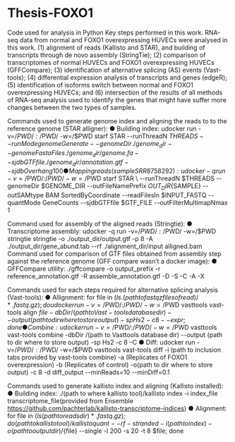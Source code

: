 # Thesis-FOXO1
Code used for analysis in Python
Key steps performed in this work. RNA-seq data from normal and FOXO1 overexpressing HUVECs were analysed in this work. (1) alignment of reads (Kallisto and STAR), and building of transcripts through de novo assembly (StringTie); (2) comparison of transcriptomes of normal HUVECs and FOXO1 overexpressing HUVECs (GFFCompare); (3) identification of alternative splicing (AS) events (Vast-tools); (4) differential expression analysis of transcripts and genes (edgeR); (5) identification of isoforms switch between normal and FOXO1 overexpressing HUVECs; and (6) intersection of the results of all methods of RNA-seq analysis used to identify the genes that might have suffer more changes between the two types of samples.

Commands used to generate genome index and aligning the reads to to the reference genome
(STAR alligner):
● Building index: udocker run -v=/$PWD/:/$PWD/ -w=/$PWD starf STAR --runThreadN $THREADS
--runMode genomeGenerate --genomeDir ./genome_dir --genomeFastaFiles
./genome_dir/genome.fa --sjdbGTFfile ./genome_dir/annotation.gtf --sjdbOverhang 100
● Mapping reads (sample SRR8758292): udocker -q run -v=/$PWD/:/$PWD/ -w=/$PWD starf STAR
\ --runThreadN $THREADS --genomeDir $GENOME_DIR --outFileNamePrefix
${OUT_DIR}${SAMPLE} --outSAMtype BAM SortedByCoordinate --readFilesIn
$INPUT_FASTQ --quantMode GeneCounts --sjdbGTFfile $GTF_FILE --outFilterMultimapNmax 1

Command used for assembly of the aligned reads (Stringtie):
● Transcriptome assembly: udocker -q run -v=/$PWD/:/$PWD/ -w=/$PWD stringtie stringtie -o
./output_dir/output.gtf -p 8 -A ./output_dir/gene_abund.tab --rf ./alignment_dir/input alligned.bam
Command used for comparison of GTF files obtained from assembly step against the reference genome (GFF compare wasn’t a docker image):
● GFFCompare utility: ./gffcompare -o output_prefix -r reference_annotation.gtf -R
assemble_annotation.gtf -D -S -C -A -X

Commands used for each steps required for alternative splicing analysis (Vast-tools):
● Allignment: for file in $(ls .(path to fastqz files of read)/*.fastq.gz); do udocker run -v=/$PWD/:/$PWD/ -w=/$PWD vasttools vast-tools align ${file} -dbDir /(path to Vast-tools database dir) --output (path to dir where to store output) -sp Hs2 -c 8 --expr; done
● Combine: udocker run -v=/$PWD/:/$PWD/ -w=/$PWD vasttools vast-tools combine -dbDir /(path to Vasttools database dir) --output (path to dir where to store output) -sp Hs2 -c 8 –C
● Diff: udocker run -v=/$PWD/:/$PWD/ -w=/$PWD vasttools vast-tools diff -i (path to inclusion tabs provided by vast-tools combine) -a (Replicates of FOXO1 overexpression) -b (Replicates of control) -o(path to dir where to store output) -c 8 -d diff_output --minReads=10 --minDiff=0.1

Commands used to generate kallisto index and aligning (Kallisto installed):
● Building index: ./(path to where kallisto tool)/kallisto index -i index_file transcriptome_file(provided from Ensemble https://github.com/pachterlab/kallisto-transcriptome-indices)
● Alignment: for file in $(ls (path to reads dir) *.fastq.gz); do (path to kallisto tool)/kallisto quant --rf-stranded -i (path to index) -o (path to output dir)/${file} --single -l 200 -s 20 -t 8 $file; done
